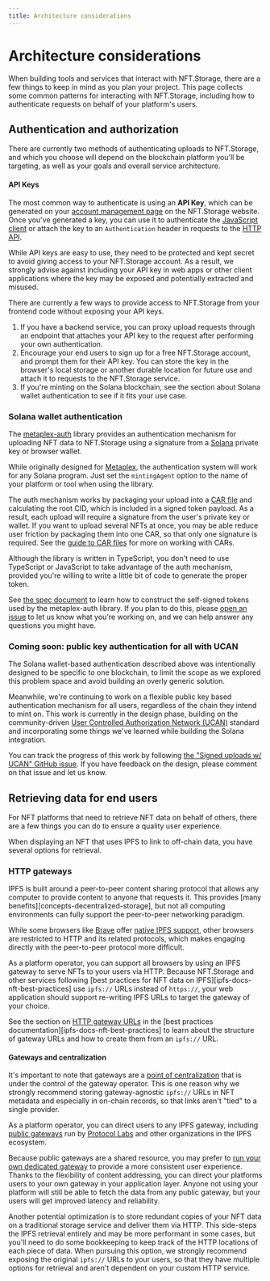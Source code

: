 ```yaml
---
title: Architecture considerations
---
```


# Architecture considerations

When building tools and services that interact with NFT.Storage, there are a few things to keep in mind as you plan your project. This page collects some common patterns for interacting with NFT.Storage, including how to authenticate requests on behalf of your platform's users.

## Authentication and authorization

There are currently two methods of authenticating uploads to NFT.Storage, and which you choose will depend on the blockchain platform you'll be targeting, as well as your goals and overall service architecture.

#### API Keys

The most common way to authenticate is using an **API Key**, which can be generated on your [account management page](https://nft.storage/manage/) on the NFT.Storage website. Once you've generated a key, you can use it to authenticate the [JavaScript client][reference-js-client] or attach the key to an `Authentication` header in requests to the [HTTP API][reference-http].

While API keys are easy to use, they need to be protected and kept secret to avoid giving access to your NFT.Storage account. As a result, we strongly advise against including your API key in web apps or other client applications where the key may be exposed and potentially extracted and misused.

There are currently a few ways to provide access to NFT.Storage from your frontend code without exposing your API keys.

1. If you have a backend service, you can proxy upload requests through an endpoint that attaches your API key to the request after performing your own authentication.
1. Encourage your end users to sign up for a free NFT.Storage account, and prompt them for their API key. You can store the key in the browser's local storage or another durable location for future use and attach it to requests to the NFT.Storage service.
1. If you're minting on the Solana blockchain, see the section about Solana wallet authentication to see if it fits your use case.

### Solana wallet authentication

The [metaplex-auth](https://github.com/nftstorage/metaplex-auth) library provides an authentication mechanism for uploading NFT data to NFT.Storage using a signature from a [Solana](https://solana.com/) private key or browser wallet.

While originally designed for [Metaplex](https://www.metaplex.com/), the authentication system will work for any Solana program. Just set the `mintingAgent` option to the name of your platform or tool when using the library.

The auth mechanism works by packaging your upload into a [CAR file](../car-files/) and calculating the root CID, which is included in a signed token payload. As a result, each upload will require a signature from the user's private key or wallet. If you want to upload several NFTs at once, you may be able reduce user friction by packaging them into one CAR, so that only one signature is required. See the [guide to CAR files](../car-files/) for more on working with CARs.

Although the library is written in TypeScript, you don't need to use TypeScript or JavaScript to take advantage of the auth mechanism, provided you're willing to write a little bit of code to generate the proper token.

See [the spec document](https://github.com/nftstorage/metaplex-auth/blob/main/SPEC.md) to learn how to construct the self-signed tokens used by the metaplex-auth library. If you plan to do this, please [open an issue](https://github.com/nftstorage/metaplex-auth/issues) to let us know what you're working on, and we can help answer any questions you might have.

### Coming soon: public key authentication for all with UCAN

The Solana wallet-based authentication described above was intentionally designed to be specific to one blockchain, to limit the scope as we explored this problem space and avoid building an overly generic solution.

Meanwhile, we're continuing to work on a flexible public key based authentication mechanism for all users, regardless of the chain they intend to mint on. This work is currently in the design phase, building on the community-driven [User Controlled Authorization Network (UCAN)](https://whitepaper.fission.codes/access-control/ucan) standard and incorporating some things we've learned while building the Solana integration.

You can track the progress of this work by following [the "Signed uploads w/ UCAN" GitHub issue](https://github.com/nftstorage/nft.storage/issues/851). If you have feedback on the design, please comment on that issue and let us know. 

## Retrieving data for end users

For NFT platforms that need to retrieve NFT data on behalf of others, there are a few things you can do to ensure a quality user experience.

When displaying an NFT that uses IPFS to link to off-chain data, you have several options for retrieval.

### HTTP gateways

IPFS is built around a peer-to-peer content sharing protocol that allows any computer to provide content to anyone that requests it. This provides [many benefits][concepts-decentralized-storage], but not all computing environments can fully support the peer-to-peer networking paradigm.

While some browsers like [Brave](https://brave.com) offer [native IPFS support][brave-ipfs], other browsers are restricted to HTTP and its related protocols, which makes engaging directly with the peer-to-peer protocol more difficult.

As a platform operator, you can support all browsers by using an IPFS gateway to serve NFTs to your users via HTTP. Because NFT.Storage and other services following [best practices for NFT data on IPFS][ipfs-docs-nft-best-practices] use `ipfs://` URLs instead of `https://`, your web application should support re-writing IPFS URLs to target the gateway of your choice.

See the section on [HTTP gateway URLs](https://docs.ipfs.io/how-to/best-practices-for-nft-data/#http-gateway-url) in the [best practices documentation][ipfs-docs-nft-best-practices] to learn about the structure of gateway URLs and how to create them from an `ipfs://` URL.

#### Gateways and centralization

It's important to note that gateways are a [point of centralization](https://docs.ipfs.io/concepts/ipfs-gateway/#centralization) that is under the control of the gateway operator. This is one reason why we strongly recommend storing gateway-agnostic `ipfs://` URLs in NFT metadata and especially in on-chain records, so that links aren't "tied" to a single provider.

As a platform operator, you can direct users to any IPFS gateway, including [public gateways][public-gateway-checker] run by [Protocol Labs](https://protocol.ai) and other organizations in the IPFS ecosystem.

Because public gateways are a shared resource, you may prefer to [run your own dedicated gateway](https://blog.stacktical.com/ipfs/gateway/dapp/2019/09/21/ipfs-server-google-cloud-platform.html) to provide a more consistent user experience. Thanks to the flexibility of content addressing, you can direct your platforms users to your own gateway in your application layer. Anyone not using your platform will still be able to fetch the data from any public gateway, but your users will get improved latency and reliability.

Another potential optimization is to store redundant copies of your NFT data on a traditional storage service and deliver them via HTTP. This side-steps the IPFS retrieval entirely and may be more performant in some cases, but you'll need to do some bookkeeping to keep track of the HTTP locations of each piece of data. When pursuing this option, we strongly recommend exposing the original `ipfs://` URLs to your users, so that they have multiple options for retrieval and aren't dependent on your custom HTTP service.


[reference-js-client]: https://nftstorage.github.io/nft.storage/client
[reference-http]: https://nft.storage/api-docs/
[brave-ipfs]: https://brave.com/ipfs-support/
[public-gateway-checker]: https://ipfs.github.io/public-gateway-checker/
